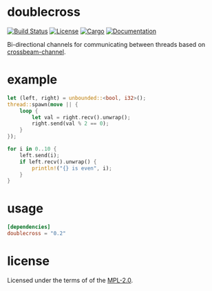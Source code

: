 # doublecross

[![Build Status](https://travis-ci.org/oefd/doublecross.svg?branch=master)](https://travis-ci.org/oefd/doublecross)
[![License](https://img.shields.io/crates/l/doublecross.svg)](https://github.com/oefd/doublecross)
[![Cargo](https://img.shields.io/crates/v/doublecross.svg)](https://crates.io/crates/doublcross)
[![Documentation](https://docs.rs/doublecross/badge.svg)](https://docs.rs/doublecross)

Bi-directional channels for communicating between threads based on [crossbeam-channel](https://docs.rs/crossbeam-channel/0.2.6/crossbeam_channel/).

# example

```rust
let (left, right) = unbounded::<bool, i32>();
thread::spawn(move || {
    loop {
        let val = right.recv().unwrap();
        right.send(val % 2 == 0);
    }
});

for i in 0..10 {
    left.send(i);
    if left.recv().unwrap() {
        println!("{} is even", i);
    }
}
```

# usage

```toml
[dependencies]
doublecross = "0.2"
```

# license

Licensed under the terms of of the [MPL-2.0](https://www.mozilla.org/en-US/MPL/2.0/).
